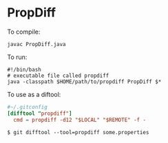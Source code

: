 # PropDiff

To compile:

```shell
javac PropDiff.java
```

To run:
```shell
#!/bin/bash
# executable file called propdiff
java -classpath $HOME/path/to/propdiff PropDiff $*
```

To use as a diftool:

```conf
#~/.gitconfig
[difftool "propdiff"]
  cmd = propdiff -d12 "$LOCAL" "$REMOTE" -f -
```

```
$ git difftool --tool=propdiff some.properties
```
